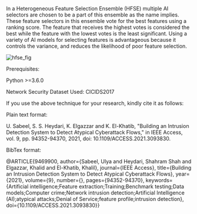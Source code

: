 In a Heterogeneous Feature Selection Ensemble (HFSE) multiple AI selectors are chosen to be a part of this ensemble as the name implies. These feature selectors in this ensemble vote for the best features using a ranking score. The feature that receives the highest votes is considered the best while the feature with the lowest votes is the least significant. Using a variety of AI models for selecting features is advantageous because it controls the variance, and reduces the likelihood of poor feature selection.


![hfse_fig](https://github.com/ulya-sabeel/HFSE-for-CICIDS2017-Dataset/assets/78443098/09d8a458-49da-4132-863b-332daf68b4a2)




Prerequisites:

Python >=3.6.0

Network Security Dataset Used: CICIDS2017

If you use the above technique for your research, kindly cite it as follows:

Plain text format:

U. Sabeel, S. S. Heydari, K. Elgazzar and K. El-Khatib, "Building an Intrusion Detection System to Detect Atypical Cyberattack Flows," in IEEE Access, vol. 9, pp. 94352-94370, 2021, doi: 10.1109/ACCESS.2021.3093830.

BibTex format:

@ARTICLE{9469900, author={Sabeel, Ulya and Heydari, Shahram Shah and Elgazzar, Khalid and El-Khatib, Khalil}, journal={IEEE Access}, title={Building an Intrusion Detection System to Detect Atypical Cyberattack Flows}, year={2021}, volume={9}, number={}, pages={94352-94370}, keywords={Artificial intelligence;Feature extraction;Training;Benchmark testing;Data models;Computer crime;Network intrusion detection;Artificial Intelligence (AI);atypical attacks;Denial of Service;feature profile;intrusion detection}, doi={10.1109/ACCESS.2021.3093830}}
